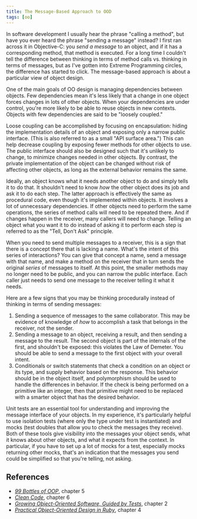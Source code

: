 ```yaml
---
title: The Message-Based Approach to OOD
tags: [oo]
---
```


In software development I usually hear the phrase "calling a method", but have you ever heard the phrase "sending a message" instead? I first ran across it in Objective-C: you *send a message* to an object, and if it has a corresponding method, that method is executed. For a long time I couldn't tell the difference between thinking in terms of method calls vs. thinking in terms of messages, but as I've gotten into Extreme Programming circles, the difference has started to click. The message-based approach is about a particular view of object design.

One of the main goals of OO design is managing dependencies between objects. Few dependencies mean it's less likely that a change in one object forces changes in lots of other objects. When your dependencies are under control, you're more likely to be able to reuse objects in new contexts. Objects with few dependencies are said to be "loosely coupled."

Loose coupling can be accomplished by focusing on encapsulation: hiding the implementation details of an object and exposing only a narrow public interface. (This is also referred to as a small "API surface area.") This can help decrease coupling by exposing fewer methods for other objects to use. The public interface should also be designed such that it's unlikely to change, to minimize changes needed in other objects. By contrast, the private implementation of the object can be changed without risk of affecting other objects, as long as the external behavior remains the same.

Ideally, an object knows what it needs another object to do and simply tells it to do that. It shouldn't need to know *how* the other object does its job and ask it to do each step. The latter approach is effectively the same as procedural code, even though it's implemented within objects. It involves a lot of unnecessary dependencies. If other objects need to perform the same operations, the series of method calls will need to be repeated there. And if changes happen in the receiver, many callers will need to change. Telling an object what you want it to do instead of asking it to perform each step is referred to as the "Tell, Don't Ask" principle.

When you need to send multiple messages to a receiver, this is a sign that there is a concept there that is lacking a name. What's the intent of this series of interactions? You can give that concept a name, send a message with that name, and make a method on the receiver that in turn sends the original *series* of messages to itself. At this point, the smaller methods may no longer need to be public, and you can narrow the public interface. Each caller just needs to send one message to the receiver telling it what it needs.

Here are a few signs that you may be thinking procedurally instead of thinking in terms of sending messages:

1. Sending a sequence of messages to the same collaborator. This may be evidence of knowledge of *how* to accomplish a task that belongs in the receiver, not the sender.
2. Sending a message to an object, receiving a result, and then sending a message to the result. The second object is part of the internals of the first, and shouldn't be exposed: this violates the Law of Demeter. You should be able to send a message to the first object with your overall intent.
3. Conditionals or switch statements that check a condition on an object or its type, and supply behavior based on the response. This behavior should be in the object itself, and polymorphism should be used to handle the differences in behavior. If the check is being performed on a primitive like an integer, then that primitive might need to be replaced with a smarter object that has the desired behavior.

Unit tests are an essential tool for understanding and improving the message interface of your objects. In my experience, it's particularly helpful to use isolation tests (where only the type under test is instantiated) and mocks (test doubles that allow you to check the messages they receive). Both of these tools give visibility into the messages your object sends, what it knows about other objects, and what it expects from the context. In particular, if you have to set up a lot of mocks for a test, especially mocks returning other mocks, that's an indication that the messages you send could be simplified so that you're telling, not asking.

## References

- [*99 Bottles of OOP*](http://www.sandimetz.com/99bottles/), chapter 5
- [*Clean Code*](http://www.informit.com/store/clean-code-a-handbook-of-agile-software-craftsmanship-9780132350884), chapter 6
- [*Growing Object-Oriented Software, Guided by Tests*](http://www.informit.com/store/growing-object-oriented-software-guided-by-tests-9780321503626), chapter 2
- [*Practical Object-Oriented Design in Ruby*](http://www.informit.com/store/practical-object-oriented-design-in-ruby-an-agile-primer-9780321721334), chapter 4
